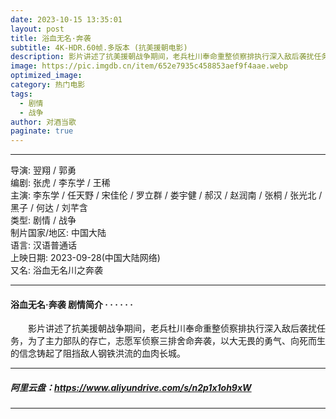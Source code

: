 ```yaml
---
date: 2023-10-15 13:35:01
layout: post
title: 浴血无名·奔袭
subtitle: 4K-HDR.60帧.多版本 (抗美援朝电影)
description: 影片讲述了抗美援朝战争期间，老兵杜川奉命重整侦察排执行深入敌后袭扰任务，为了主力部队的存亡，志愿军侦察三排舍命奔袭，以大无畏的勇气、向死而生的信念铸起了阻挡敌人钢铁洪流的血肉长城...
image: https://pic.imgdb.cn/item/652e7935c458853aef9f4aae.webp 
optimized_image: 
category: 热门电影
tags:
  - 剧情
  - 战争
author: 对酒当歌
paginate: true
---
```


---

导演: 翌翔 / 郭勇  
编剧: 张虎 / 李东学 / 王稀  
主演: 李东学 / 任天野 / 宋佳伦 / 罗立群 / 娄宇健 / 郝汉 / 赵润南 / 张桐 / 张光北 / 黑子 / 何达 / 刘芊含  
类型: 剧情 / 战争  
制片国家/地区: 中国大陆  
语言: 汉语普通话  
上映日期: 2023-09-28(中国大陆网络)  
又名: 浴血无名川之奔袭  

---

#### 浴血无名·奔袭 剧情简介 · · · · · ·

　　影片讲述了抗美援朝战争期间，老兵杜川奉命重整侦察排执行深入敌后袭扰任务，为了主力部队的存亡，志愿军侦察三排舍命奔袭，以大无畏的勇气、向死而生的信念铸起了阻挡敌人钢铁洪流的血肉长城。

---

##### 阿里云盘：<https://www.aliyundrive.com/s/n2p1x1oh9xW>

---
